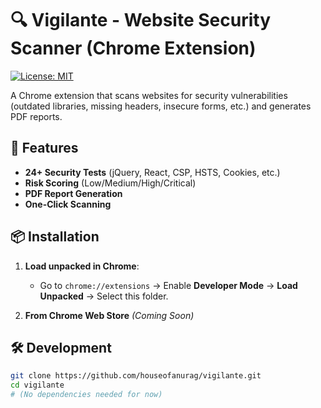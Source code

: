 # 🔍 Vigilante - Website Security Scanner (Chrome Extension)  

[![License: MIT](https://img.shields.io/badge/License-MIT-blue.svg)](https://opensource.org/licenses/MIT)  

A Chrome extension that scans websites for security vulnerabilities (outdated libraries, missing headers, insecure forms, etc.) and generates PDF reports.  

## 🚀 Features  
- **24+ Security Tests** (jQuery, React, CSP, HSTS, Cookies, etc.)  
- **Risk Scoring** (Low/Medium/High/Critical)  
- **PDF Report Generation**  
- **One-Click Scanning**  

## 📦 Installation  
1. **Load unpacked in Chrome**:  
   - Go to `chrome://extensions` → Enable **Developer Mode** → **Load Unpacked** → Select this folder.  

2. **From Chrome Web Store** *(Coming Soon)*  

## 🛠 Development  
```bash
git clone https://github.com/houseofanurag/vigilante.git
cd vigilante
# (No dependencies needed for now)
